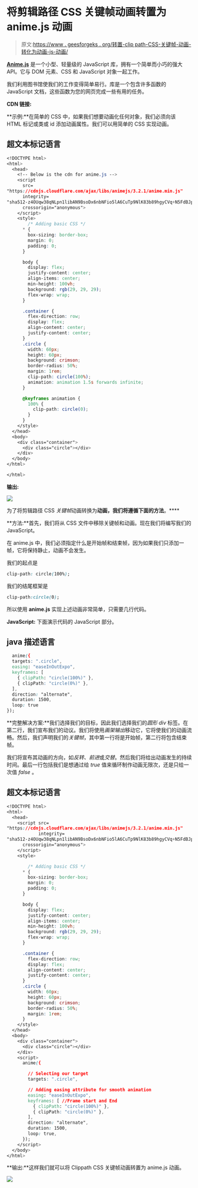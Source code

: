 # 将剪辑路径 CSS 关键帧动画转置为 anime.js 动画

> 原文:[https://www . geesforgeks . org/转置-clip path-CSS-关键帧-动画-转化为动画-js-动画/](https://www.geeksforgeeks.org/transpose-clippath-css-keyframe-animations-into-anime-js-animation/)

[**Anime.js**](https://www.geeksforgeeks.org/introduction-to-anime-js/) 是一个小型、轻量级的 JavaScript 库，拥有一个简单而小巧的强大 API。它与 DOM 元素、CSS 和 JavaScript 对象一起工作。

我们利用图书馆使我们的工作变得简单易行。库是一个包含许多函数的 JavaScript 文档，这些函数为您的网页完成一些有用的任务。

**CDN 链接:**

**示例:**在简单的 CSS 中，如果我们想要动画化任何对象，我们必须向该 HTML 标记或类或 id 添加动画属性。我们可以用简单的 CSS 实现动画。

## 超文本标记语言

```css
<!DOCTYPE html>
<html>
  <head>
    <!-- Below is the cdn for anime.js -->
    <script
      src=
"https://cdnjs.cloudflare.com/ajax/libs/animejs/3.2.1/anime.min.js"
      integrity=
"sha512-z4OUqw38qNLpn1libAN9BsoDx6nbNFio5lA6CuTp9NlK83b89hgyCVq+N5FdBJptINztxn1Z3SaKSKUS5UP60Q=="
      crossorigin="anonymous">
    </script>
    <style>
        /* Adding basic CSS */
      * {
        box-sizing: border-box;
        margin: 0;
        padding: 0;
      }

      body {
        display: flex;
        justify-content: center;
        align-items: center;
        min-height: 100vh;
        background: rgb(29, 29, 29);
        flex-wrap: wrap;
      }

      .container {
        flex-direction: row;
        display: flex;
        align-content: center;
        justify-content: center;
      }
      .circle {
        width: 60px;
        height: 60px;
        background: crimson;
        border-radius: 50%;
        margin: 1rem;
        clip-path: circle(100%);
        animation: animation 1.5s forwards infinite;
      }

      @keyframes animation {
        100% {
          clip-path: circle(0);
        }
      }
    </style>
  </head>
  <body>
    <div class="container">
      <div class="circle"></div>
    </div>
  </body>
</html>

</html>
```

**输出:**

![](img/ebd45cdda3ebe0cc2e3488d0e00ce11d.png)

为了将剪辑路径 CSS *关键帧*动画转换为**动画，我们将遵循下面的方法**。****

**方法:**首先，我们将从 CSS 文件中移除关键帧和动画。现在我们将编写我们的 JavaScript。

在 anime.js 中，我们必须指定什么是开始帧和结束帧，因为如果我们只添加一帧，它将保持静止，动画不会发生。

我们的起点是

```css
clip-path: circle(100%);
```

我们的结尾框架是

```css
clip-path:circle(0);
```

所以使用 **anime.js** 实现上述动画非常简单，只需要几行代码。

**JavaScript:** 下面演示代码的 JavaScript 部分。

## java 描述语言

```css
  anime({
  targets: ".circle",
  easing: "easeInOutExpo",
  keyframes: [
    { clipPath: "circle(100%)" },
    { clipPath: "circle(0%)" },
  ],
  direction: "alternate",
  duration: 1500,
  loop: true
});

```

**完整解决方案:**我们选择我们的目标，因此我们选择我们的*圆形 div* 标签。在第二行，我们宣布我们的动议。我们将使用*画架输出*移动它，它将使我们的动画流畅。然后，我们声明我们的*关键帧*，其中第一行将是开始帧，第二行将包含结束帧。

我们将宣布其动画的方向，如*反转、前进*或*交替*。然后我们将给出动画发生的持续时间。最后一行包括我们是想通过给 *true* 值来循环制作动画无限次，还是只给一次值 *false* 。

## 超文本标记语言

```css
<!DOCTYPE html>
<html>
  <head>
    <script src=
"https://cdnjs.cloudflare.com/ajax/libs/animejs/3.2.1/anime.min.js"
            integrity=
"sha512-z4OUqw38qNLpn1libAN9BsoDx6nbNFio5lA6CuTp9NlK83b89hgyCVq+N5FdBJptINztxn1Z3SaKSKUS5UP60Q=="
      crossorigin="anonymous">
    </script>
    <style>

        /* Adding basic CSS */
      * {
        box-sizing: border-box;
        margin: 0;
        padding: 0;
      }

      body {
        display: flex;
        justify-content: center;
        align-items: center;
        min-height: 100vh;
        background: rgb(29, 29, 29);
        flex-wrap: wrap;
      }

      .container {
        flex-direction: row;
        display: flex;
        align-content: center;
        justify-content: center;
      }
      .circle {
        width: 60px;
        height: 60px;
        background: crimson;
        border-radius: 50%;
        margin: 1rem;
      }
    </style>
  </head>
  <body>
    <div class="container">
      <div class="circle"></div>
    </div>
    <script>
      anime({

        // Selecting our target
        targets: ".circle",

        // Adding easing attribute for smooth animation
        easing: "easeInOutExpo",
        keyframes: [ //Frame start and End
          { clipPath: "circle(100%)" },
          { clipPath: "circle(0%)" },
        ],
        direction: "alternate",
        duration: 1500,
        loop: true,
      });
    </script>
  </body>
</html>
```

**输出:**这样我们就可以将 Clippath CSS 关键帧动画转置为 anime.js 动画。

![](img/ebd45cdda3ebe0cc2e3488d0e00ce11d.png)